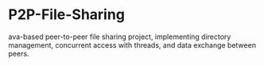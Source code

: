 # P2P-File-Sharing
ava-based peer-to-peer file sharing project, implementing directory management, concurrent access with threads, and data exchange between peers.
